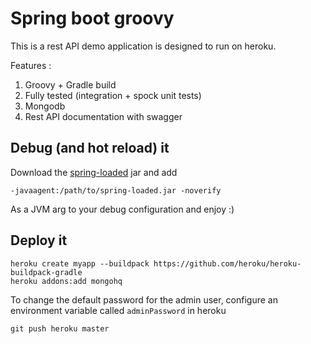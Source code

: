 # Spring boot groovy

This is a rest API demo application is designed to run on heroku.

Features :

1. Groovy + Gradle build
2. Fully tested (integration + spock unit tests)
3. Mongodb
4. Rest API documentation with swagger

## Debug (and hot reload) it

Download the [spring-loaded](https://github.com/spring-projects/spring-loaded) jar and add

    -javaagent:/path/to/spring-loaded.jar -noverify

As a JVM arg to your debug configuration and enjoy :)


## Deploy it

    heroku create myapp --buildpack https://github.com/heroku/heroku-buildpack-gradle
    heroku addons:add mongohq

To change the default password for the admin user, configure an environment variable called `adminPassword` in heroku

    git push heroku master
